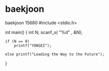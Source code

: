 # baekjoon
baekjoon 15680
#include <stdio.h>

int main()
{
	int N;
	scanf_s( "%d" , &N);

	if (N == 0)
		printf("YONSEI");

	else printf("Leading the Way to the Future");

}